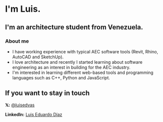 # I'm Luis.
## I'm an architecture student from Venezuela.

### About me

- I have working experience with typical AEC software tools (Revit, Rhino, AutoCAD and SketchUp).
- I love architecture and recently I started learning about software engineering as an interest in building for the AEC industry.
- I'm interested in learning different web-based tools and programming languages such as C++, Python and JavaScript.

## If you want to stay in touch

**𝕏:** [@luisedvas](https://twitter.com/luisedvas)

**LinkedIn:** [Luis Eduardo Díaz](https://www.linkedin.com/in/luisediazv/)

<!---
luisediazv/luisediazv is a ✨ special ✨ repository because its `README.md` (this file) appears on your GitHub profile.
You can click the Preview link to take a look at your changes.
--->
